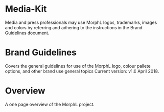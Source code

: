 # Media-Kit

Media and press professionals may use MorphL logos, trademarks, images and colors by referring and adhering to the instructions in the Brand Guidelines document.

# Brand Guidelines

Covers the general guidelines for use of the MorphL logo, colour pallete options, and other brand use general topics 
Current version: v1.0 April 2018.

# Overview

A one page overview of the MorphL project.
